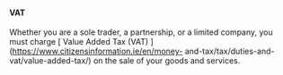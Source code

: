 ####  **VAT**

Whether you are a sole trader, a partnership, or a limited company, you must
charge [ Value Added Tax (VAT) ](https://www.citizensinformation.ie/en/money-
and-tax/tax/duties-and-vat/value-added-tax/) on the sale of your goods and
services.
